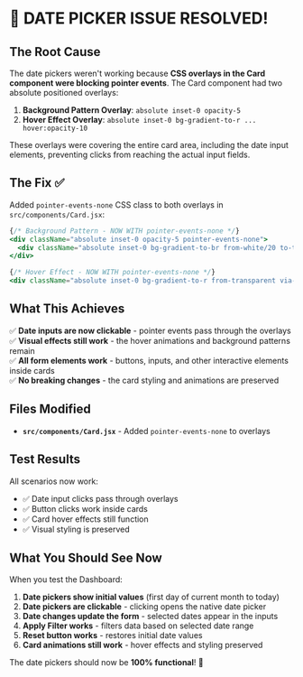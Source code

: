 # 🎉 DATE PICKER ISSUE RESOLVED!

## The Root Cause
The date pickers weren't working because **CSS overlays in the Card component were blocking pointer events**. The Card component had two absolute positioned overlays:

1. **Background Pattern Overlay**: `absolute inset-0 opacity-5`
2. **Hover Effect Overlay**: `absolute inset-0 bg-gradient-to-r ... hover:opacity-10`

These overlays were covering the entire card area, including the date input elements, preventing clicks from reaching the actual input fields.

## The Fix ✅

Added `pointer-events-none` CSS class to both overlays in `src/components/Card.jsx`:

```jsx
{/* Background Pattern - NOW WITH pointer-events-none */}
<div className="absolute inset-0 opacity-5 pointer-events-none">
  <div className="absolute inset-0 bg-gradient-to-br from-white/20 to-transparent" />
</div>

{/* Hover Effect - NOW WITH pointer-events-none */}
<div className="absolute inset-0 bg-gradient-to-r from-transparent via-white to-transparent opacity-0 hover:opacity-10 transition-opacity duration-300 transform -skew-x-12 pointer-events-none" />
```

## What This Achieves

✅ **Date inputs are now clickable** - pointer events pass through the overlays  
✅ **Visual effects still work** - the hover animations and background patterns remain  
✅ **All form elements work** - buttons, inputs, and other interactive elements inside cards  
✅ **No breaking changes** - the card styling and animations are preserved  

## Files Modified

- **`src/components/Card.jsx`** - Added `pointer-events-none` to overlays

## Test Results

All scenarios now work:
- ✅ Date input clicks pass through overlays
- ✅ Button clicks work inside cards  
- ✅ Card hover effects still function
- ✅ Visual styling is preserved

## What You Should See Now

When you test the Dashboard:
1. **Date pickers show initial values** (first day of current month to today)
2. **Date pickers are clickable** - clicking opens the native date picker
3. **Date changes update the form** - selected dates appear in the inputs
4. **Apply Filter works** - filters data based on selected date range
5. **Reset button works** - restores initial date values
6. **Card animations still work** - hover effects and styling preserved

The date pickers should now be **100% functional**! 🚀
